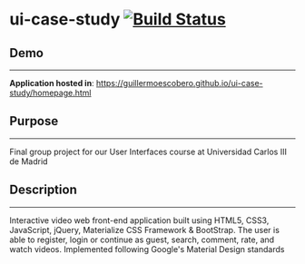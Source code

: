 # ui-case-study [![Build Status](https://travis-ci.com/GuillermoEscobero/ui-case-study.svg?token=odLRmmNN7at7n26iMWdW&branch=master)](https://travis-ci.com/GuillermoEscobero/ui-case-study)

## Demo
---

**Application hosted in**: https://guillermoescobero.github.io/ui-case-study/homepage.html

## Purpose
---

Final group project for our User Interfaces course at Universidad Carlos III de Madrid

## Description
---

Interactive video web front-end application built using HTML5, CSS3, JavaScript, jQuery, Materialize CSS Framework & BootStrap.
The user is able to register, login or continue as guest, search, comment, rate, and watch videos. Implemented following Google's Material Design standards